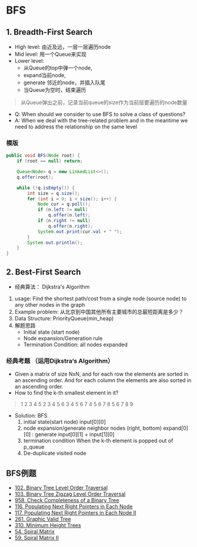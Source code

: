 # BFS

## 1. Breadth-First Search
- High level: 由近及远，一层一层遍历node
- Mid level: 用一个Queue来实现
- Lower level: 
    - 从Queue的top中弹一个node, 
    - expand当前node, 
    - generate 邻近的node，并插入队尾
    - 当Queue为空时，结束遍历
> 从Queue弹出之前，记录当前queue的size作为当前层要遍历的node数量
* Q: When should we consider to use BFS to solve a class of questions?
* A: When we deal with the tree-related problem and in the meantime we need to address the relationship on the same level

### 模版
```java
public void BFS(Node root) {
    if (root == null) return;

    Queue<Node> q = new LinkedList<>();
    q.offer(root);

    while (!q.isEmpty()) {
        int size = q.size();
        for (int i = 0; i < size(); i++) {
            Node cur = q.poll();
            if (n.left != null) 
                q.offer(n.left);
            if (n.right != null)
                q.offer(n.right);
            System.out.print(cur.val + " ");
        }
        System.out.println();
    }
}
```

## 2. Best-First Search
- 经典算法： Dijkstra's Algorithm
1. usage: Find the shortest path/cost from a single node (source node) to any other nodes in the graph
2. Example problem: 从北京到中国其他所有主要城市的总最短距离是多少？
3. Data Structure: PriorityQueue(min_heap)
4. 解题思路
    - Initial state (start node)
    - Node expansion/Generation rule
    - Termination Condition: all nodes expanded

### 经典考题 （运用Dijkstra‘s Algorithm）
- Given a matrix of size NxN, and for each row the elements are sorted in an ascending order. And for each column the elements are also sorted in an ascending order.
- How to find the k-th smallest element in it?
> 1 2 3 4 5
> 2 3 4 5 6
> 3 4 5 6 7
> 4 5 6 7 8
> 5 6 7 8 9

- Solution: BFS
    1. initial state(start node)
        input[0][0]
    2. node expansion/generate neighbor nodes (right, bottom)
        expand[0][0] : generate input[0][1] + input[1][0]
    3. termination condition
        When the k-th element is popped out of p_queue
    4. De-duplicate visited node



## BFS例题

* [102. Binary Tree Level Order Traversal](binary-tree-level-order-traversal.md)
* [103. Binary Tree Zigzag Level Order Traversal](binary-tree-zigzag-level-order-traversal.md)
* [958. Check Completeness of a Binary Tree](check-completeness-of-a-binary-tree.md)
* [116. Populating Next Right Pointers in Each Node](populating-next-right-pointers-in-each-node.md)
* [117. Populating Next Right Pointers in Each Node II](populating-next-right-pointers-in-each-node-ii.md)
* [261. Graphic Valid Tree](graph-valid-tree.md)
* [310. Minimum Height Trees](minimum-height-trees.md)
* [54. Spiral Matrix](spiral-matrix.md)
* [59. Spiral Matrix II](spiral-matrix-ii.md)
